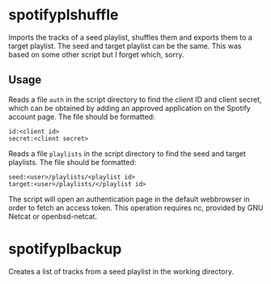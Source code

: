 # spotifyplshuffle
Imports the tracks of a seed playlist, shuffles them and exports them to a target playlist. The seed and target playlist can be the same.
This was based on some other script but I forget which, sorry.

## Usage
Reads a file `auth` in the script directory to find the client ID and client secret, which can be obtained by adding an approved application on the Spotify account page. The file should be formatted:
```
id:<client id>
secret:<client secret>
```
Reads a file `playlists` in the script directory to find the seed and target playlists. The file should be formatted:
```
seed:<user>/playlists/<playlist id>
target:<user>/playlists/</playlist id>
```

The script will open an authentication page in the default webbrowser in order to fetch an access token. This operation requires nc, provided by GNU Netcat or openbsd-netcat.

# spotifyplbackup
Creates a list of tracks from a seed playlist in the working directory.
